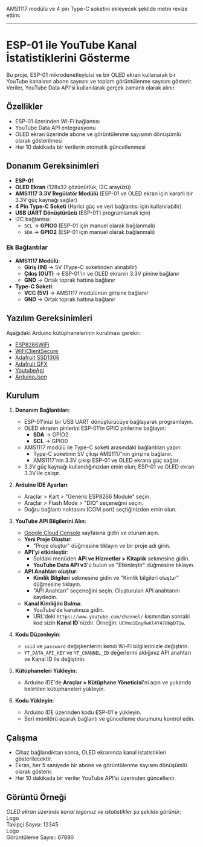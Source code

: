 AMS1117 modülü ve 4 pin Type-C soketini ekleyecek şekilde metni revize ettim:  

---

# ESP-01 ile YouTube Kanal İstatistiklerini Gösterme  

Bu proje, ESP-01 mikrodenetleyicisi ve bir OLED ekran kullanarak bir YouTube kanalının abone sayısını ve toplam görüntülenme sayısını gösterir. Veriler, YouTube Data API'si kullanılarak gerçek zamanlı olarak alınır.  

## Özellikler  

- ESP-01 üzerinden Wi-Fi bağlantısı  
- YouTube Data API entegrasyonu  
- OLED ekran üzerinde abone ve görüntülenme sayısının dönüşümlü olarak gösterilmesi  
- Her 10 dakikada bir verilerin otomatik güncellenmesi  

## Donanım Gereksinimleri  

- **ESP-01**  
- **OLED Ekran** (128x32 çözünürlük, I2C arayüzü)  
- **AMS1117 3.3V Regülatör Modülü** (ESP-01 ve OLED ekran için kararlı bir 3.3V güç kaynağı sağlar)  
- **4 Pin Type-C Soketi** (Harici güç ve veri bağlantısı için kullanılabilir)  
- **USB UART Dönüştürücü** (ESP-01'i programlamak için)  
- I2C bağlantısı:  
  - `SCL` → **GPIO0** (ESP-01 için manuel olarak bağlanmalı)  
  - `SDA` → **GPIO2** (ESP-01 için manuel olarak bağlanmalı)  

### Ek Bağlantılar  
- **AMS1117 Modülü**:  
  - **Giriş (IN)** → 5V (Type-C soketinden alınabilir)  
  - **Çıkış (OUT)** → ESP-01'in ve OLED ekranın 3.3V pinine bağlanır  
  - **GND** → Ortak toprak hattına bağlanır  
- **Type-C Soketi**:  
  - **VCC (5V)** → AMS1117 modülünün girişine bağlanır  
  - **GND** → Ortak toprak hattına bağlanır  

## Yazılım Gereksinimleri  

Aşağıdaki Arduino kütüphanelerinin kurulması gerekir:  

- [ESP8266WiFi](https://arduino-esp8266.readthedocs.io/)  
- [WiFiClientSecure](https://github.com/esp8266/Arduino/tree/master/libraries/ESP8266WiFi)  
- [Adafruit SSD1306](https://github.com/adafruit/Adafruit_SSD1306)  
- [Adafruit GFX](https://github.com/adafruit/Adafruit-GFX-Library)  
- [YoutubeApi](https://github.com/witnessmenow/arduino-youtube-api)  
- [ArduinoJson](https://arduinojson.org/)  

## Kurulum  

1. **Donanım Bağlantıları**:  
   - ESP-01'inizi bir USB UART dönüştürücüye bağlayarak programlayın.  
   - OLED ekranın pinlerini ESP-01'in GPIO pinlerine bağlayın:  
     - **SDA** → GPIO2  
     - **SCL** → GPIO0  
   - AMS1117 modülü ile Type-C soketi arasındaki bağlantıları yapın:  
     - Type-C soketinin 5V çıkışı AMS1117'nin girişine bağlanır.  
     - AMS1117'nin 3.3V çıkışı ESP-01 ve OLED ekrana güç sağlar.  
   - 3.3V güç kaynağı kullandığınızdan emin olun; ESP-01 ve OLED ekran 3.3V ile çalışır.  

2. **Arduino IDE Ayarları**:  
   - Araçlar > Kart > "Generic ESP8266 Module" seçin.  
   - Araçlar > Flash Mode > "DIO" seçeneğini seçin.  
   - Doğru bağlantı noktasını (COM port) seçtiğinizden emin olun.  

3. **YouTube API Bilgilerini Alın**:  
   - [Google Cloud Console](https://console.cloud.google.com/) sayfasına gidin ve oturum açın.  
   - **Yeni Proje Oluştur**:  
     - "Proje oluştur" düğmesine tıklayın ve bir proje adı girin.  
   - **API'yi etkinleştir**:  
     - Soldaki menüden **API ve Hizmetler > Kitaplık** sekmesine gidin.  
     - **YouTube Data API v3**'ü bulun ve "Etkinleştir" düğmesine tıklayın.  
   - **API Anahtarı oluştur**:  
     - **Kimlik Bilgileri** sekmesine gidin ve "Kimlik bilgileri oluştur" düğmesine tıklayın.  
     - "API Anahtarı" seçeneğini seçin. Oluşturulan API anahtarını kaydedin.  
   - **Kanal Kimliğini Bulma**:  
     - YouTube'da kanalınıza gidin.  
     - URL'deki `https://www.youtube.com/channel/` kısmından sonraki kod sizin **Kanal ID**'nizdir. Örneğin: `UCVmo1EnyRwKl4Y478WpDT1w`.  

4. **Kodu Düzenleyin**:  
   - `ssid` ve `password` değişkenlerini kendi Wi-Fi bilgilerinizle değiştirin.  
   - `YT_DATA_API_KEY` ve `YT_CHANNEL_ID` değerlerini aldığınız API anahtarı ve Kanal ID ile değiştirin.  

5. **Kütüphaneleri Yükleyin**:  
   - Arduino IDE'de **Araçlar > Kütüphane Yöneticisi**'ni açın ve yukarıda belirtilen kütüphaneleri yükleyin.  

6. **Kodu Yükleyin**:  
   - Arduino IDE üzerinden kodu ESP-01'e yükleyin.  
   - Seri monitörü açarak bağlantı ve güncelleme durumunu kontrol edin.  

## Çalışma  

- Cihaz bağlandıktan sonra, OLED ekranında kanal istatistikleri gösterilecektir.  
- Ekran, her 5 saniyede bir abone ve görüntülenme sayısını dönüşümlü olarak gösterir.  
- Her 10 dakikada bir veriler YouTube API'si üzerinden güncellenir.  

## Görüntü Örneği  

_OLED ekran üzerinde kanal logonuz ve istatistikler şu şekilde görünür:_  
Logo  
Takipçi Sayısı: 12345  
Logo  
Görüntüleme Sayısı: 67890  
